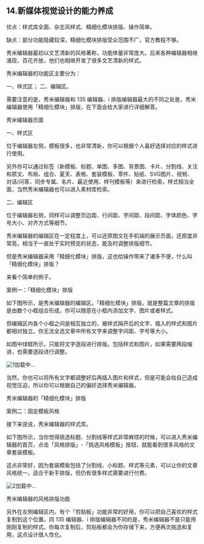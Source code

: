 ## 14.新媒体视觉设计的能力养成
优点：样式库全面、杂志风样式、精细化模块排版、操作简单。


缺点：部分功能隐藏较深，精细化模块排版受众范围不广，官方教程不够。


秀米编辑器最初以文艺清新的风格著称，功能体量非常庞大。后来各种编辑器相继涌现、百花齐放，他们也相继开发了很多文艺清新的样式。


秀米编辑器的功能区主要分为：


一、样式区；
二、编辑区。


需要注意的是，秀米编辑器和 135 编辑器、i 排版编辑器最大的不同之处是，秀米编辑器使用「精细化模块」排版，在下面会给大家进行详细解答。


秀米编辑器页面


一、样式区


位于编辑器左侧，模板很多，也非常清新，你可以根据个人喜好选择对应的样式进行使用。


另外你可以通过标签（新模板、标题、单图、多图、背景图、卡片、分割线、关注和原文、布局、组合、夏天、表格、套装模板、零件、贴纸、SVG图片、视频、对话/问答、同步专属、名片、最近使用、样刊模板等）来进行检索，样式相当全面，当然秀米编辑器也可以进入素材库检索。


二、编辑区


位于编辑器右侧，同样可以调整页边距、行间距、字间距、段间距、字体颜色、字号大小、对齐方式等细节。


秀米编辑器的编辑区在一定程度上，可以还原图文在手机端的展示页面，还原度非常高，相当于一直处于实时预览的状态，能及时调整排版细节。


但是秀米编辑器采用「精细化模块」排版，这也给操作带来了诸多不便，什么叫「精细化模块」排版？


来看个简单的例子。


案例一：「精细化模块」排版


如下图所示，是秀米编辑器的编辑区。「精细化模块」排版，就是整篇文章的排版是由数个小框组合形成，你可以随意在小框内添加文字、图片或者样式。


但编辑区内各个小框之间是相互独立的，被样式隔开后的文字、插入的样式和图片都相对独立。你无法全选文章中所有文字来调整字间距、字号等大小。


如图中绿框所示，只能将文字逐段进行排版。包括样式和图片，如果需要两段缩进，也需要逐段进行调整。


![1]()加载中...


当然，你也可以将所有文字都调整好后再插入图片和样式，但是可能会给自己造成视觉压迫，所以你可以根据自己的偏好选择秀米编辑器。


秀米编辑器的「精细化模块」排版


案例二：固定模板风格


接下来说说，秀米编辑器的样式库。


如下图所示，当你觉得挑选标题、分割线等样式非常麻烦的时候，可以进入秀米编辑器的首页，点击「风格排版」-「挑选风格模板」按钮，就能看到很多风格的文章套装模板。


这点非常好，因为套装模板包括了分割线、小标题、样式等元素，可以让你的文章风格统一，适合于新手排版，但仍有很多样式需要进行付费。


![2]()加载中...


秀米编辑器的风格排版功能


另外在左侧编辑区内，有个「剪贴板」功能非常的好用，你可以把自己喜欢的样式复制到这个位置。同 135 编辑器、i 排版编辑器不同的是，秀米编辑器不是只能用刚刚复制的样式。你每次复制后，剪贴板都会为你存储下来，方便再次挑选和复用，这点设计很人性化。

